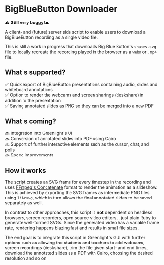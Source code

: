 
# BigBlueButton Downloader

⚠️ **Still very buggy!**⚠️<br />

A client- and (future) server side script to enable users to download a BigBlueButton recording as a single video file.

This is still a work in progress that downloads Big Blue Button's `shapes.svg` file to locally recreate the recording played in the browser as a `webm` or `.mp4` file.

## What's supported?

✅  Quick export of BigBlueButton presentations containing audio, slides and whiteboard annotations<br />
✅  Option to render the webcams and screen sharings (deskshare) in addition to the presentation<br />
✅  Saving annotated slides as PNG so they can be merged into a new PDF<br />

## What's coming?
🔜  Integration into Greenlight's UI<br />
🔜  Conversion of annotated slides into PDF using Cairo<br />
🔜  Support of further interactive elements such as the cursor, chat, and polls<br />
🔜  Speed improvements<br />

## How it works

The script creates an SVG frame for every timestep in the recording and uses [FFmpeg's Concatenate](https://trac.ffmpeg.org/wiki/Slideshow) format to render the animation as a slideshow. This is achieved by exporting the SVG frames as intermediate PNG files using `librsvg`, which in turn allows the final annotated slides to be saved separately as well.

In contrast to other approaches, this script is **not** dependent on headless browsers, screen recorders, open source video editors... just plain Ruby to generate well-formed SVGs. Since the generated video has a variable frame rate, rendering happens blazing fast and results in small file sizes.

The end goal is to integrate this script in Greenlight's GUI with further options such as allowing the students and teachers to add webcams, screen recordings (deskshare), trim the file given start- and end times, download the annotated slides as a PDF with Cairo, choosing the desired resolution and so on.

